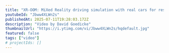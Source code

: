 ```yaml
---
title: "XR-OOM: MiXed Reality driving simulation with real cars for research and design"
youtubeId: "Jbww4XLWn2s"
publishedAt: 2025-07-11T19:28:03.172Z
description: "Video by David Goedicke"
thumbnailUrl: "https://i.ytimg.com/vi/Jbww4XLWn2s/hqdefault.jpg"
featured: false
tags: ["video"]
# projectIds: []
---
```


<!-- You can add additional notes about this video here -->
